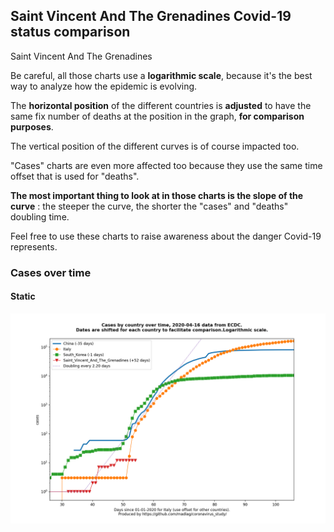 ## Saint Vincent And The Grenadines Covid-19 status comparison 

Saint Vincent And The Grenadines



Be careful, all those charts use a **logarithmic scale**, because it's the best way to analyze how the epidemic is evolving.
 
The **horizontal position** of the different countries is **adjusted** to have the same fix number of deaths at the position in the graph, **for comparison purposes**.

The vertical position of the different curves is of course impacted too.

"Cases" charts are even more affected too because they use the same time offset that is used for "deaths".

**The most important thing to look at in those charts is the slope of the curve** : the steeper the curve, the shorter the "cases" and "deaths" doubling time.

Feel free to use these charts to raise awareness about the danger Covid-19 represents. 


 
### Cases over time
 
#### Static
![Saint Vincent And The Grenadines covid-19 cases static chart](https://raw.githubusercontent.com/madlag/coronavirus_study/master/notebooks/graphs/2020-04-16/countries/Saint_Vincent_And_The_Grenadines/2020-04-16_Saint_Vincent_And_The_Grenadines_cases.png "Saint Vincent And The Grenadines covid-19 cases static chart")   


